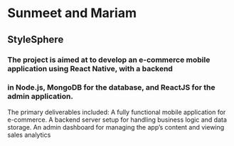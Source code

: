 # Sunmeet and Mariam
## StyleSphere
### The project is aimed at to develop an e-commerce mobile application using React Native, with a backend
### in Node.js, MongoDB for the database, and ReactJS for the admin application. 
The primary deliverables included:
A fully functional mobile application for e-commerce.
A backend server setup for handling business logic and data storage.
An admin dashboard for managing the app’s content and viewing sales analytics

